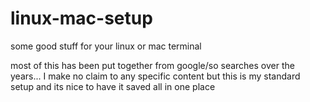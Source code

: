 linux-mac-setup
===============

some good stuff for your linux or mac terminal

most of this has been put together from google/so searches over the years... I make no claim to any specific content
but this is my standard setup and its nice to have it saved all in one place
